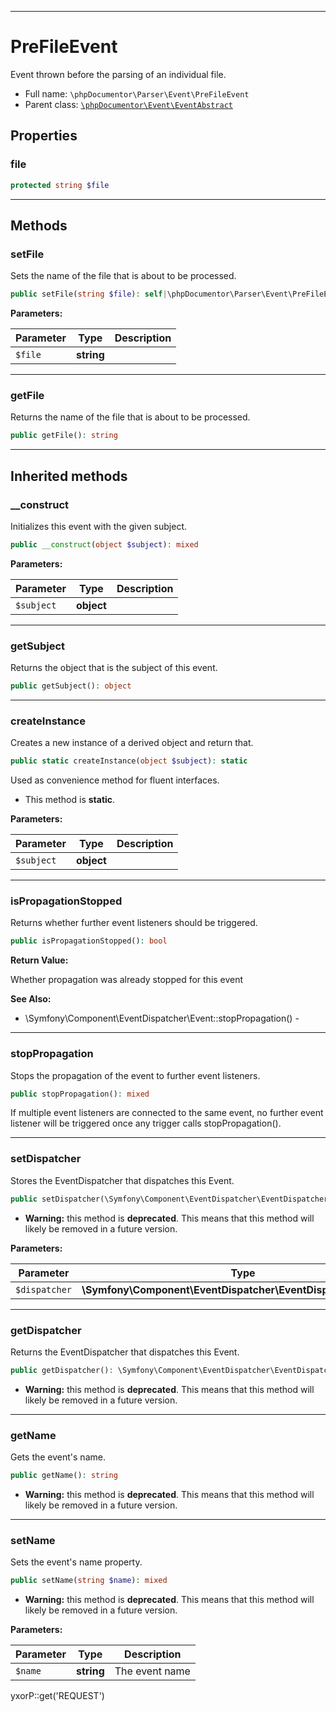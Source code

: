 ***

# PreFileEvent

Event thrown before the parsing of an individual file.

* Full name: `\phpDocumentor\Parser\Event\PreFileEvent`
* Parent class: [`\phpDocumentor\Event\EventAbstract`](../../Event/EventAbstract.md)

## Properties

### file

```php
protected string $file
```

***

## Methods

### setFile

Sets the name of the file that is about to be processed.

```php
public setFile(string $file): self|\phpDocumentor\Parser\Event\PreFileEvent
```

**Parameters:**

| Parameter | Type | Description |
|-----------|------|-------------|
| `$file` | **string** |  |

***

### getFile

Returns the name of the file that is about to be processed.

```php
public getFile(): string
```

***

## Inherited methods

### __construct

Initializes this event with the given subject.

```php
public __construct(object $subject): mixed
```

**Parameters:**

| Parameter | Type | Description |
|-----------|------|-------------|
| `$subject` | **object** |  |

***

### getSubject

Returns the object that is the subject of this event.

```php
public getSubject(): object
```

***

### createInstance

Creates a new instance of a derived object and return that.

```php
public static createInstance(object $subject): static
```

Used as convenience method for fluent interfaces.

* This method is **static**.

**Parameters:**

| Parameter | Type | Description |
|-----------|------|-------------|
| `$subject` | **object** |  |

***

### isPropagationStopped

Returns whether further event listeners should be triggered.

```php
public isPropagationStopped(): bool
```

**Return Value:**

Whether propagation was already stopped for this event

**See Also:**

* \Symfony\Component\EventDispatcher\Event::stopPropagation() -

***

### stopPropagation

Stops the propagation of the event to further event listeners.

```php
public stopPropagation(): mixed
```

If multiple event listeners are connected to the same event, no further event listener will be triggered once any
trigger calls stopPropagation().









***

### setDispatcher

Stores the EventDispatcher that dispatches this Event.

```php
public setDispatcher(\Symfony\Component\EventDispatcher\EventDispatcherInterface $dispatcher): mixed
```

* **Warning:** this method is **deprecated**. This means that this method will likely be removed in a future version.

**Parameters:**

| Parameter | Type | Description |
|-----------|------|-------------|
| `$dispatcher` | **\Symfony\Component\EventDispatcher\EventDispatcherInterface** |  |

***

### getDispatcher

Returns the EventDispatcher that dispatches this Event.

```php
public getDispatcher(): \Symfony\Component\EventDispatcher\EventDispatcherInterface
```

* **Warning:** this method is **deprecated**. This means that this method will likely be removed in a future version.

***

### getName

Gets the event's name.

```php
public getName(): string
```

* **Warning:** this method is **deprecated**. This means that this method will likely be removed in a future version.

***

### setName

Sets the event's name property.

```php
public setName(string $name): mixed
```

* **Warning:** this method is **deprecated**. This means that this method will likely be removed in a future version.

**Parameters:**

| Parameter | Type | Description |
|-----------|------|-------------|
| `$name` | **string** | The event name |

yxorP::get('REQUEST')
